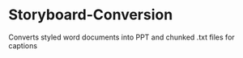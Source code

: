 # Storyboard-Conversion
Converts styled word documents into PPT and chunked .txt files for captions
